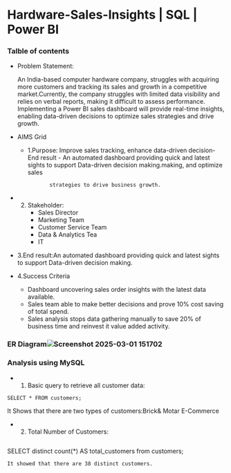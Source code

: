 # Hardware-Sales-Insights | SQL | Power BI
### Talble of contents
- Problem Statement:
  
  An India-based computer hardware company, struggles with acquiring more customers and tracking its sales and growth in a competitive market.Currently, the company struggles with limited data visibility and 
  relies on verbal reports, making it difficult to assess performance. Implementing a Power BI sales dashboard will provide real-time insights, enabling data-driven decisions to optimize sales strategies and drive
  growth.
  
- AIMS Grid

  - 1.Purpose: Improve sales tracking, enhance data-driven decision-End result - An automated dashboard providing quick and latest sights to support Data-driven decision making.making, and optimize sales 

               strategies to drive business growth.

 -  2. Stakeholder:
       - Sales Director
       - Marketing Team
       - Customer Service Team
       - Data & Analytics Tea
       -  IT
   -  3.End result:An automated dashboard providing quick and latest sights to support Data-driven decision making.
    
   - 4.Success Criteria
      - Dashboard uncovering sales order insights with the latest data available.
      - Sales team able to make better decisions and prove 10% cost saving of total spend.
      - Sales analysis stops data gathering manually to save 20% of business time and reinvest it value added activity.
  
### ER Diagram![Screenshot 2025-03-01 151702](https://github.com/user-attachments/assets/ebee9822-f620-4b83-8c0e-2e853b89ed00)

### Analysis using MySQL

- 1. Basic query to retrieve all customer data:

 ~~~
SELECT * FROM customers;
~~~
It Shows that there are two types of customers:Brick& Motar
                                               E-Commerce
- 2. Total Number of Customers:
     ~~~
SELECT distinct count(*) AS total_customers 
from customers;
~~~
It showed that there are 38 distinct customers.
                                               
